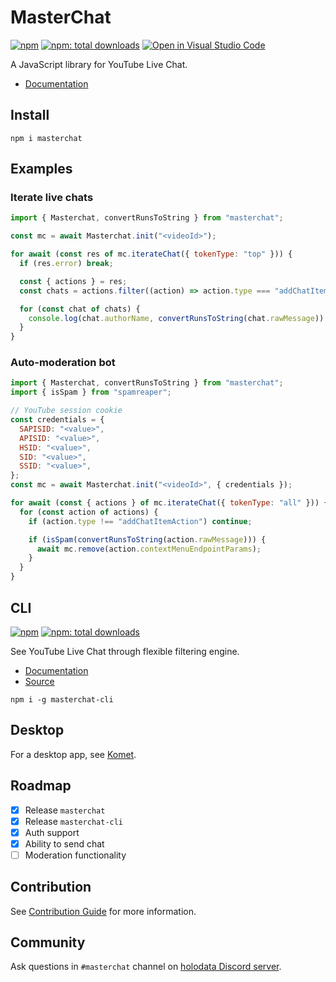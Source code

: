 # MasterChat

[![npm](https://badgen.net/npm/v/masterchat)](https://npmjs.org/package/masterchat)
[![npm: total downloads](https://badgen.net/npm/dt/masterchat)](https://npmjs.org/package/masterchat)
[![Open in Visual Studio Code](https://open.vscode.dev/badges/open-in-vscode.svg)](https://open.vscode.dev/holodata/masterchat)

A JavaScript library for YouTube Live Chat.

- [Documentation](https://holodata.github.io/masterchat/)

## Install

```
npm i masterchat
```

## Examples

### Iterate live chats

```js
import { Masterchat, convertRunsToString } from "masterchat";

const mc = await Masterchat.init("<videoId>");

for await (const res of mc.iterateChat({ tokenType: "top" })) {
  if (res.error) break;

  const { actions } = res;
  const chats = actions.filter((action) => action.type === "addChatItemAction");

  for (const chat of chats) {
    console.log(chat.authorName, convertRunsToString(chat.rawMessage));
  }
}
```

### Auto-moderation bot

```js
import { Masterchat, convertRunsToString } from "masterchat";
import { isSpam } from "spamreaper";

// YouTube session cookie
const credentials = {
  SAPISID: "<value>",
  APISID: "<value>",
  HSID: "<value>",
  SID: "<value>",
  SSID: "<value>",
};
const mc = await Masterchat.init("<videoId>", { credentials });

for await (const { actions } of mc.iterateChat({ tokenType: "all" })) {
  for (const action of actions) {
    if (action.type !== "addChatItemAction") continue;

    if (isSpam(convertRunsToString(action.rawMessage))) {
      await mc.remove(action.contextMenuEndpointParams);
    }
  }
}
```

## CLI

[![npm](https://badgen.net/npm/v/masterchat-cli)](https://npmjs.org/package/masterchat-cli)
[![npm: total downloads](https://badgen.net/npm/dt/masterchat-cli)](https://npmjs.org/package/masterchat-cli)

See YouTube Live Chat through flexible filtering engine.

- [Documentation](https://github.com/holodata/masterchat-cli/blob/master/README.md)
- [Source](https://github.com/holodata/masterchat-cli)

```
npm i -g masterchat-cli
```

## Desktop

For a desktop app, see [Komet](https://github.com/holodata/komet).

## Roadmap

- [x] Release `masterchat`
- [x] Release `masterchat-cli`
- [x] Auth support
- [x] Ability to send chat
- [ ] Moderation functionality

## Contribution

See [Contribution Guide](./CONTRIBUTING.md) for more information.

## Community

Ask questions in `#masterchat` channel on [holodata Discord server](https://holodata.org/discord).
